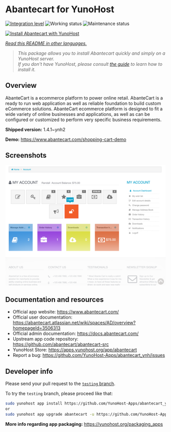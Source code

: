 <!--
N.B.: This README was automatically generated by <https://github.com/YunoHost/apps/tree/master/tools/readme_generator>
It shall NOT be edited by hand.
-->

# Abantecart for YunoHost

[![Integration level](https://apps.yunohost.org/badge/integration/abantecart)](https://ci-apps.yunohost.org/ci/apps/abantecart/)
![Working status](https://apps.yunohost.org/badge/state/abantecart)
![Maintenance status](https://apps.yunohost.org/badge/maintained/abantecart)

[![Install Abantecart with YunoHost](https://install-app.yunohost.org/install-with-yunohost.svg)](https://install-app.yunohost.org/?app=abantecart)

*[Read this README in other languages.](./ALL_README.md)*

> *This package allows you to install Abantecart quickly and simply on a YunoHost server.*  
> *If you don't have YunoHost, please consult [the guide](https://yunohost.org/install) to learn how to install it.*

## Overview

AbanteCart is a ecommerce platform to power online retail. AbanteCart is a ready to run web application as well as reliable foundation to build custom eCommerce solutions. AbanteCart ecommerce platform is designed to fit a wide variety of online businesses and applications, as well as can be configured or customized to perform very specific business requirements.


**Shipped version:** 1.4.1~ynh2

**Demo:** <https://www.abantecart.com/shopping-cart-demo>

## Screenshots

![Screenshot of Abantecart](./doc/screenshots/dashboard.png)

## Documentation and resources

- Official app website: <https://www.abantecart.com/>
- Official user documentation: <https://abantecart.atlassian.net/wiki/spaces/AD/overview?homepageId=3506313>
- Official admin documentation: <https://docs.abantecart.com/>
- Upstream app code repository: <https://github.com/abantecart/abantecart-src>
- YunoHost Store: <https://apps.yunohost.org/app/abantecart>
- Report a bug: <https://github.com/YunoHost-Apps/abantecart_ynh/issues>

## Developer info

Please send your pull request to the [`testing` branch](https://github.com/YunoHost-Apps/abantecart_ynh/tree/testing).

To try the `testing` branch, please proceed like that:

```bash
sudo yunohost app install https://github.com/YunoHost-Apps/abantecart_ynh/tree/testing --debug
or
sudo yunohost app upgrade abantecart -u https://github.com/YunoHost-Apps/abantecart_ynh/tree/testing --debug
```

**More info regarding app packaging:** <https://yunohost.org/packaging_apps>

